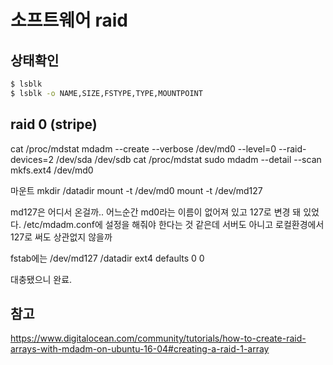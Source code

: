 # 소프트웨어 raid

## 상태확인
```bash
$ lsblk
$ lsblk -o NAME,SIZE,FSTYPE,TYPE,MOUNTPOINT
```

## raid 0 (stripe)

cat /proc/mdstat
mdadm --create --verbose /dev/md0 --level=0 --raid-devices=2 /dev/sda /dev/sdb
cat /proc/mdstat
sudo mdadm --detail --scan
mkfs.ext4 /dev/md0


마운트
mkdir /datadir
mount -t /dev/md0
mount -t /dev/md127

md127은 어디서 온걸까..
어느순간 md0라는 이름이 없어져 있고 127로 변경 돼 있었다.
/etc/mdadm.conf에 설정을 해줘야 한다는 것 같은데
서버도 아니고 로컬환경에서 127로 써도 상관없지 않을까


fstab에는 
/dev/md127 /datadir ext4 defaults 0 0

대충됐으니 완료.

## 참고
https://www.digitalocean.com/community/tutorials/how-to-create-raid-arrays-with-mdadm-on-ubuntu-16-04#creating-a-raid-1-array
